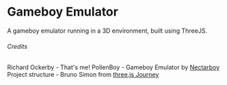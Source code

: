 # Gameboy Emulator

A gameboy emulator running in a 3D environment, built using ThreeJS.

###### Credits

Richard Ockerby - That's me!
PollenBoy - Gameboy Emulator by [Nectarboy](https://github.com/nectarboy/gameboy)
Project structure - Bruno Simon from [three.js Journey](https://threejs-journey.com/)
